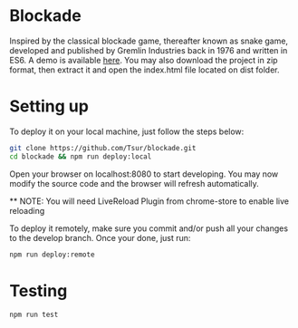 # Blockade

Inspired by the classical blockade game, thereafter known as snake game, developed and published by Gremlin Industries back in 1976 and written in ES6. A demo is available [here](https://blockade-tsur.herokuapp.com/). You may also download the project in zip format, then extract it and open the index.html file located on dist folder.

# Setting up

To deploy it on your local machine, just follow the steps below:

```bash
git clone https://github.com/Tsur/blockade.git 
cd blockade && npm run deploy:local
```
Open your browser on localhost:8080 to start developing. You may now modify the source code and the browser will refresh automatically.

** NOTE: You will need LiveReload Plugin from chrome-store to enable live reloading

To deploy it remotely, make sure you commit and/or push all your changes to the develop branch. Once your done, just run:

```bash
npm run deploy:remote
```

# Testing

```bash
npm run test
```

